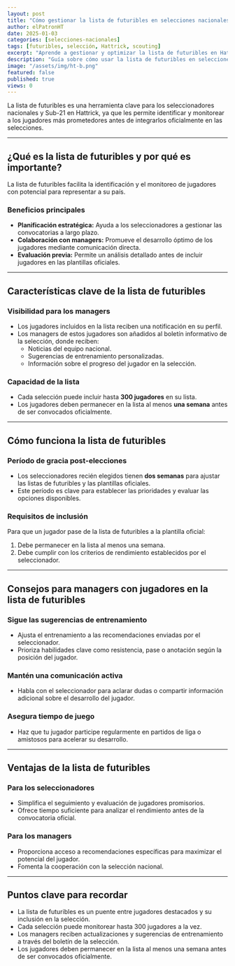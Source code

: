 ```yaml
---
layout: post
title: "Cómo gestionar la lista de futuribles en selecciones nacionales de Hattrick"
author: elPatronHT
date: 2025-01-03
categories: [selecciones-nacionales]
tags: [futuribles, selección, Hattrick, scouting]
excerpt: "Aprende a gestionar y optimizar la lista de futuribles en Hattrick para seleccionar a los mejores jugadores nacionales."
description: "Guía sobre cómo usar la lista de futuribles en selecciones nacionales de Hattrick. Optimiza tu scouting y selecciona talentos estratégicamente."
image: "/assets/img/ht-b.png"
featured: false
published: true
views: 0
---
```


La lista de futuribles es una herramienta clave para los seleccionadores nacionales y Sub-21 en Hattrick, ya que les permite identificar y monitorear a los jugadores más prometedores antes de integrarlos oficialmente en las selecciones.

---

## ¿Qué es la lista de futuribles y por qué es importante?

La lista de futuribles facilita la identificación y el monitoreo de jugadores con potencial para representar a su país.

### Beneficios principales

- **Planificación estratégica:** Ayuda a los seleccionadores a gestionar las convocatorias a largo plazo.
- **Colaboración con managers:** Promueve el desarrollo óptimo de los jugadores mediante comunicación directa.
- **Evaluación previa:** Permite un análisis detallado antes de incluir jugadores en las plantillas oficiales.

---

## Características clave de la lista de futuribles

### Visibilidad para los managers

- Los jugadores incluidos en la lista reciben una notificación en su perfil.
- Los managers de estos jugadores son añadidos al boletín informativo de la selección, donde reciben:
  - Noticias del equipo nacional.
  - Sugerencias de entrenamiento personalizadas.
  - Información sobre el progreso del jugador en la selección.

### Capacidad de la lista

- Cada selección puede incluir hasta **300 jugadores** en su lista.
- Los jugadores deben permanecer en la lista al menos **una semana** antes de ser convocados oficialmente.

---

## Cómo funciona la lista de futuribles

### Período de gracia post-elecciones

- Los seleccionadores recién elegidos tienen **dos semanas** para ajustar las listas de futuribles y las plantillas oficiales.
- Este período es clave para establecer las prioridades y evaluar las opciones disponibles.

### Requisitos de inclusión

Para que un jugador pase de la lista de futuribles a la plantilla oficial:

1. Debe permanecer en la lista al menos una semana.
2. Debe cumplir con los criterios de rendimiento establecidos por el seleccionador.

---

## Consejos para managers con jugadores en la lista de futuribles

### Sigue las sugerencias de entrenamiento

- Ajusta el entrenamiento a las recomendaciones enviadas por el seleccionador.
- Prioriza habilidades clave como resistencia, pase o anotación según la posición del jugador.

### Mantén una comunicación activa

- Habla con el seleccionador para aclarar dudas o compartir información adicional sobre el desarrollo del jugador.

### Asegura tiempo de juego

- Haz que tu jugador participe regularmente en partidos de liga o amistosos para acelerar su desarrollo.

---

## Ventajas de la lista de futuribles

### Para los seleccionadores

- Simplifica el seguimiento y evaluación de jugadores promisorios.
- Ofrece tiempo suficiente para analizar el rendimiento antes de la convocatoria oficial.

### Para los managers

- Proporciona acceso a recomendaciones específicas para maximizar el potencial del jugador.
- Fomenta la cooperación con la selección nacional.

---

## Puntos clave para recordar

- La lista de futuribles es un puente entre jugadores destacados y su inclusión en la selección.
- Cada selección puede monitorear hasta 300 jugadores a la vez.
- Los managers reciben actualizaciones y sugerencias de entrenamiento a través del boletín de la selección.
- Los jugadores deben permanecer en la lista al menos una semana antes de ser convocados oficialmente.

